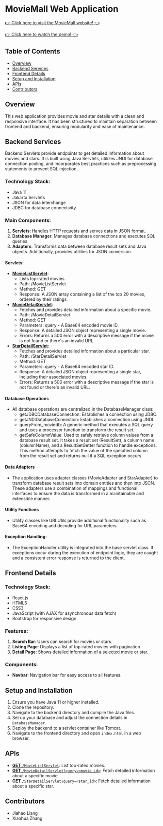 # MovieMall Web Application

[👉 Click here to visit the MovieMall website! 👈](http://18.222.89.9:8080/movie-mall/)

[👉 Click here to watch the demo! 👈](https://www.youtube.com/watch?v=Y4kjqBmT4rU)

## Table of Contents
- [Overview](#overview)
- [Backend Services](#backend-services)
- [Frontend Details](#frontend-details)
- [Setup and Installation](#setup-and-installation)
- [APIs](#apis)
- [Contributors](#contributors)

## Overview
This web application provides movie and star details with a clean and responsive interface. It has been structured to maintain separation between frontend and backend, ensuring modularity and ease of maintenance.

## Backend Services
Backend Servlets provide endpoints to get detailed information about movies and stars. It is built using Java Servlets, utilizes JNDI for database connection pooling, and incorporates best practices such as preprocessing statements to prevent SQL injection.

### Technology Stack:
- Java 11
- Jakarta Servlets
- JSON for data interchange
- JDBC for database connectivity

### Main Components:
1. **Servlets**: Handles HTTP requests and serves data in JSON format.
2. **Database Manager**: Manages database connections and executes SQL queries.
3. **Adapters**: Transforms data between database result sets and Java objects. Additionally, provides utilities for JSON conversion.

#### Servlets:
- [**MovieListServlet**](#movielistservlet):
  - Lists top-rated movies.
  - Path: /MovieListServlet
  - Method: GET
  - Response: A JSON array containing a list of the top 20 movies, ordered by their ratings.
- [**MovieDetailServlet**](#moviedetailservlet):
  - Fetches and provides detailed information about a specific movie.
  - Path: /MovieDetailServlet
  - Method: GET
  - Parameters: query - A Base64 encoded movie ID.
  - Response: A detailed JSON object representing a single movie.
  - Errors: Returns a 500 error with a descriptive message if the movie is not found or there's an invalid URL.
- [**StarDetailServlet**](#stardetailservlet):
  - Fetches and provides detailed information about a particular star.
  - Path: /StarDetailServlet
  - Method: GET
  - Parameters: query - A Base64 encoded star ID.
  - Response: A detailed JSON object representing a single star, including their associated movies.
  - Errors: Returns a 500 error with a descriptive message if the star is not found or there's an invalid URL.

#### Database Operations
- All database operations are centralized in the DatabaseManager class:
  - getJDBCDatabaseConnection: Establishes a connection using JDBC.
  - getJNDIDatabaseConnection: Establishes a connection using JNDI.
  - queryFrom_moviedb: A generic method that executes a SQL query and uses a processor function to transform the result set.
  - getSafeColumnValue: Used to safely retrieve column values from a database result set. It takes a result set (ResultSet), a column name (columnName), and a ResultSetGetter function to handle exceptions. This method attempts to fetch the value of the specified column from the result set and returns null if a SQL exception occurs.

#### Data Adapters
- The application uses adapter classes (MovieAdapter and StarAdapter) to transform database result sets into domain entities and then into JSON. These adapters use a combination of mappings and functional interfaces to ensure the data is transformed in a maintainable and extensible manner.

#### Utility Functions
- Utility classes like URLUtils provide additional functionality such as Base64 encoding and decoding for URL parameters.

#### Exception Handling:
- The ExceptionHandler utility is integrated into the base servlet class. If exceptions occur during the execution of endpoint logic, they are caught and a consistent error response is returned to the client.

## Frontend Details

### Technology Stack:
- React.js
- HTML5
- CSS3
- JavaScript (with AJAX for asynchronous data fetch)
- Bootstrap for responsive design

### Features:
1. **Search Bar**: Users can search for movies or stars.
2. **Listing Page**: Displays a list of top-rated movies with pagination.
3. **Detail Page**: Shows detailed information of a selected movie or star.

### Components:
- **Navbar**: Navigation bar for easy access to all features.

## Setup and Installation
1. Ensure you have Java 11 or higher installed.
2. Clone the repository.
3. Navigate to the backend directory and compile the Java files.
4. Set up your database and adjust the connection details in `DatabaseManager`.
5. Deploy the backend to a servlet container like Tomcat.
6. Navigate to the frontend directory and open `index.html` in a web browser.

## APIs
- [**GET** `/MovieListServlet`](#movielistservlet): List top-rated movies.
- [**GET** `/MovieDetailServlet?query=<movie_id>`](#moviedetailservlet): Fetch detailed information about a specific movie.
- [**GET** `/StarDetailServlet?query=<star_id>`](#stardetailservlet): Fetch detailed information about a specific star.

## Contributors
- Jiahao Liang
- Xiaohua Zhang
